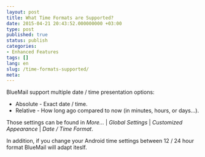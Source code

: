 ```yaml
---
layout: post
title: What Time Formats are Supported?
date: 2015-04-21 20:43:52.000000000 +03:00
type: post
published: true
status: publish
categories:
- Enhanced Features
tags: []
lang: en
slug: /time-formats-supported/
meta:
---
```


BlueMail support multiple date / time presentation options:

* Absolute - Exact date / time.
* Relative - How long ago compared to now (in minutes, hours, or days...).

Those settings can be found in *More...* \| *Global Settings* \| *Customized Appearance* \| *Date / Time Format*.

In addition, if you change your Android time settings between 12 / 24 hour format BlueMail will adapt iteslf.